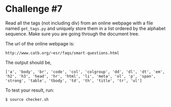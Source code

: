 # Challenge #7

Read all the tags (not including div) from an online webpage with a file named ```get_tags.py``` and uniquely store them in a list ordered by the alphabet sequence. Make sure you are going through the document tree.

The url of the online webpage is:
```
http://www.catb.org/~esr/faqs/smart-questions.html
```

The output should be,
```
['a', 'body', 'br', 'code', 'col', 'colgroup', 'dd', 'dl', 'dt', 'em', 'h2', 'h3', 'head', 'hr', 'html', 'li', 'meta', 'ol', 'p', 'span', 'strong', 'table', 'tbody', 'td', 'th', 'title', 'tr', 'ul']
```

To test your result, run:
```
$ source checker.sh
```